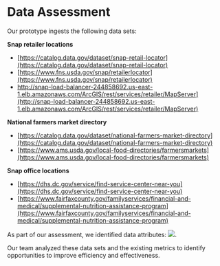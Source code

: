 # Data Assessment
Our prototype ingests the following data sets:

**Snap retailer locations**
- [https://catalog.data.gov/dataset/snap-retail-locator](https://catalog.data.gov/dataset/snap-retail-locator)
-  [https://www.fns.usda.gov/snap/retailerlocator](https://www.fns.usda.gov/snap/retailerlocator)
- http://snap-load-balancer-244858692.us-east-1.elb.amazonaws.com/ArcGIS/rest/services/retailer/MapServer](http://snap-load-balancer-244858692.us-east-1.elb.amazonaws.com/ArcGIS/rest/services/retailer/MapServer)

**National farmers market directory**
- [https://catalog.data.gov/dataset/national-farmers-market-directory](https://catalog.data.gov/dataset/national-farmers-market-directory)
- [https://www.ams.usda.gov/local-food-directories/farmersmarkets](https://www.ams.usda.gov/local-food-directories/farmersmarkets)

**Snap office locations**
- [https://dhs.dc.gov/service/find-service-center-near-you](https://dhs.dc.gov/service/find-service-center-near-you)
- [https://www.fairfaxcounty.gov/familyservices/financial-and-medical/supplemental-nutrition-assistance-program](https://www.fairfaxcounty.gov/familyservices/financial-and-medical/supplemental-nutrition-assistance-program)

As part of our assessment, we identified data attributes: 
![
](https://lh3.googleusercontent.com/VThPnnyqrRjA3MjNys3BKFqA6VKF-ypUDpJWPnWWVUf4Eg7v4ZMBTrgwTZZB3GJLDyqYGlo0xMtp "USDA Data Attributes"). 

Our team analyzed these data sets and the existing metrics to identify opportunities to improve efficiency and effectiveness. 
